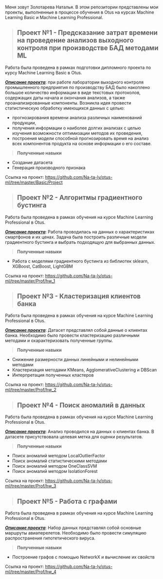 Меня зовут Золотарева Наталья.
В этом репозитории представлены мои проекты, выполненные в процессе обучения в Otus на курсах Machine Learning Basic и Machine Learning Professional.

>## Проект №1 - Предсказание затрат времени на проведение анализов выходного контроля при производстве БАД методами ML
Работа была проведена в рамках подготовки дипломного проекта по курсу Machine Learning Basic в Otus.

<u>***Описание проекта***</u>: при работе лаборатории выходного контроля промышленного предприятия по производству БАД было накоплено большое количество информации в виде текстовых протоколов, содержащих даты начала и окончания анализов, а также проанализированные компоненты. Возникла идея провести статистическую обработку имеющихся данных с целью:
+ прогнозирования времени анализа различных наименований продукции,
+ получения информации о наиболее долгих анализах с целью изучения возможности оптимизации методов их проведения,
+ построения модели способной прогнозировать время на анализ всех компонентов продукта на основе информации о его составе.

>**Полученные навыки**
+ Создание датасета
+ Генерация производного признака

Ссылка на проект: https://github.com/Na-ta-ly/otus-ml/tree/master/Basic/Project

>## Проект №2 - Алгоритмы градиентного бустинга
Работа была проведена в рамках обучения на курсе Machine Learning Professional в Otus.

<u>***Описание проекта***</u>: Работа проводилась на данных о характеристиках смартфонов и их ценах. Задача была построить различные модели градиентного бустинга и выбрать подходящую для выбранных данных.

>**Полученные навыки**
+ Работа с моделями градиентного бустинга из библиотек sklearn, XGBoost, CatBoost, LightGBM

Ссылка на проект: https://github.com/Na-ta-ly/otus-ml/tree/master/Prof/hw_1

>## Проект №3 - Кластеризация клиентов банка
Работа была проведена в рамках обучения на курсе Machine Learning Professional в Otus.

<u>***Описание проекта***</u>: Датасет представлял собой данные о клиентах банка. Необходимо было провести кластеризацию различными методами и охарактеризовать полученные группы.

>**Полученные навыки**
+ Снижение размерности данных линейными и нелинейными методами
+ Кластеризация методами KMeans, AgglomerativeClustering и DBScan
+ Интерпретация полученных кластеров

Ссылка на проект: https://github.com/Na-ta-ly/otus-ml/tree/master/Prof/hw_2

>## Проект №4 - Поиск аномалий в данных
Работа была проведена в рамках обучения на курсе Machine Learning Professional в Otus.

<u>***Описание проекта***</u>: Анализ проводился на данных о клиентах банка. В датасете присутствовала целевая метка для оценки результатов.

>**Полученные навыки**
+ Поиск аномалий методом LocalOutlierFactor
+ Поиск аномалий статистическими методами
+ Поиск аномалий методом OneClassSVM
+ Поиск аномалий методом IsolationForest

Ссылка на проект: https://github.com/Na-ta-ly/otus-ml/tree/master/Prof/hw_3

>## Проект №5 - Работа с графами
Работа была проведена в рамках обучения на курсе Machine Learning Professional в Otus.

<u>***Описание проекта***</u>: Набор данных представлял собой основные маршруты авиаперелетов. Необходимо было провести симуляцию распространения гипотетического вируса.

>**Полученные навыки**
+ Построение графов с помощью NetworkX и вычисление их свойств

Ссылка на проект: https://github.com/Na-ta-ly/otus-ml/tree/master/Prof/hw_4
